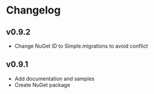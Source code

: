 Changelog
=========

v0.9.2
------

 - Change NuGet ID to Simple.migrations to avoid conflict

v0.9.1
------

 - Add documentation and samples
 - Create NuGet package
 